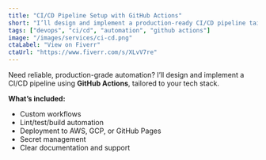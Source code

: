 ```yaml
---
title: "CI/CD Pipeline Setup with GitHub Actions"
short: "I’ll design and implement a production-ready CI/CD pipeline tailored to your stack."
tags: ["devops", "ci/cd", "automation", "github actions"]
image: "/images/services/ci-cd.png"
ctaLabel: "View on Fiverr"
ctaUrl: "https://www.fiverr.com/s/XLvV7re"
---
```


Need reliable, production-grade automation? I’ll design and implement a CI/CD pipeline using **GitHub Actions**, tailored to your tech stack.

**What’s included:**
- Custom workflows
- Lint/test/build automation
- Deployment to AWS, GCP, or GitHub Pages
- Secret management
- Clear documentation and support